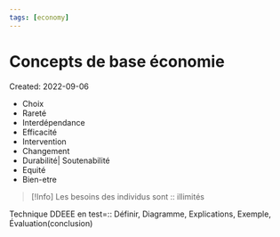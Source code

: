 ```yaml
---
tags: [economy] 
---
```

# Concepts de base économie
Created: 2022-09-06

- Choix
- Rareté
- Interdépendance
- Efficacité
- Intervention
- Changement
- Durabilité| Soutenabilité
- Equité
- Bien-etre

>[!Info]
>Les besoins des individus sont :: illimités
<!--SR:!2023-05-15,174,310-->

Technique DDEEE en test=:: Définir, Diagramme, Explications, Exemple, Évaluation(conclusion)
<!--SR:!2023-06-02,69,256-->

